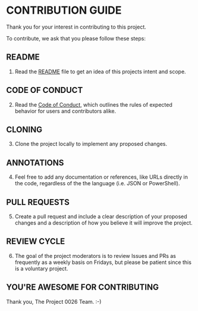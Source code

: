 # CONTRIBUTION GUIDE

Thank you for your interest in contributing to this project. 

To contribute, we ask that you please follow these steps:

## README
1. Read the [README](https://github.com/autocloudarc/0026-azure-automation-plus-dsc-lab/blob/master/README.md) file to get an idea of this projects intent and scope.

## CODE OF CONDUCT
2. Read the [Code of Conduct](https://github.com/autocloudarc/0026-azure-automation-plus-dsc-lab/blob/master/CODE_OF_CONDUCT.md), which outlines the rules of expected behavior for users and contributors alike.

## CLONING
3. Clone the project locally to implement any proposed changes.

## ANNOTATIONS
4. Feel free to add any documentation or references, like URLs directly in the code, regardless of the the language (i.e. JSON or PowerShell).

## PULL REQUESTS  
5. Create a pull request and include a clear description of your proposed changes and a description of how you believe it will improve the project.

## REVIEW CYCLE
6. The goal of the project moderators is to review Issues and PRs as frequently as a weekly basis on Fridays, but please be patient since this is a voluntary project.

## YOU'RE AWESOME FOR CONTRIBUTING

Thank you,
The Project 0026 Team. :-)
